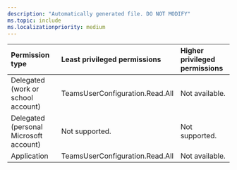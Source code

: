 ```yaml
---
description: "Automatically generated file. DO NOT MODIFY"
ms.topic: include
ms.localizationpriority: medium
---
```


|Permission type|Least privileged permissions|Higher privileged permissions|
|:---|:---|:---|
|Delegated (work or school account)|TeamsUserConfiguration.Read.All|Not available.|
|Delegated (personal Microsoft account)|Not supported.|Not supported.|
|Application|TeamsUserConfiguration.Read.All|Not available.|

